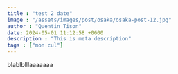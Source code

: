 ```yaml
---
title : "test 2 date"
image : "/assets/images/post/osaka/osaka-post-12.jpg"
author : "Quentin Tison"
date: 2024-05-01 11:12:58 +0600
description : "This is meta description"
tags : ["mon cul"]
---
```


blablblllaaaaaaa
